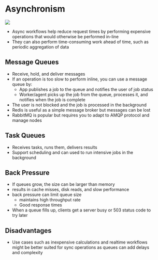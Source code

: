 # Asynchronism

![](https://camo.githubusercontent.com/c01ec137453216bbc188e3a8f16da39ec9131234/687474703a2f2f692e696d6775722e636f6d2f353447597353782e706e67)

- Async workflows help reduce request times by performing expensive operations that would otherwise be performed in-line
- They can also perform time-consuming work ahead of time, such as periodic aggregation of data

## Message Queues 
- Receive, hold, and deliver messages
- If an operation is too slow to perform inline, you can use a message queue by:
    - App publishes a job to the queue and notifies the user of job status
    - Worker/agent picks up the job from the queue, processes it, and notifies when the job is complete
- The user is not blocked and the job is processed in the background
- Redis is useful as a simple message broker but messages can be lost
- RabbitMQ is popular but requires you to adapt to AMQP protocol and manage nodes

## Task Queues
- Receives tasks, runs them, delivers results
- Support scheduling and can used to run intensive jobs in the background

## Back Pressure
- If queues grow, the size can be larger than memory
- results in cache misses, disk reads, and slow performance
- back pressure can limit queue size
    - maintains high throughput rate
    - Good response times
- When a queue fills up, clients get a server busy or 503 status code to try later

## Disadvantages
- Use cases such as inexpensive calculations and realtime workflows might be better suited for sync operations as queues can add delays and complexity 